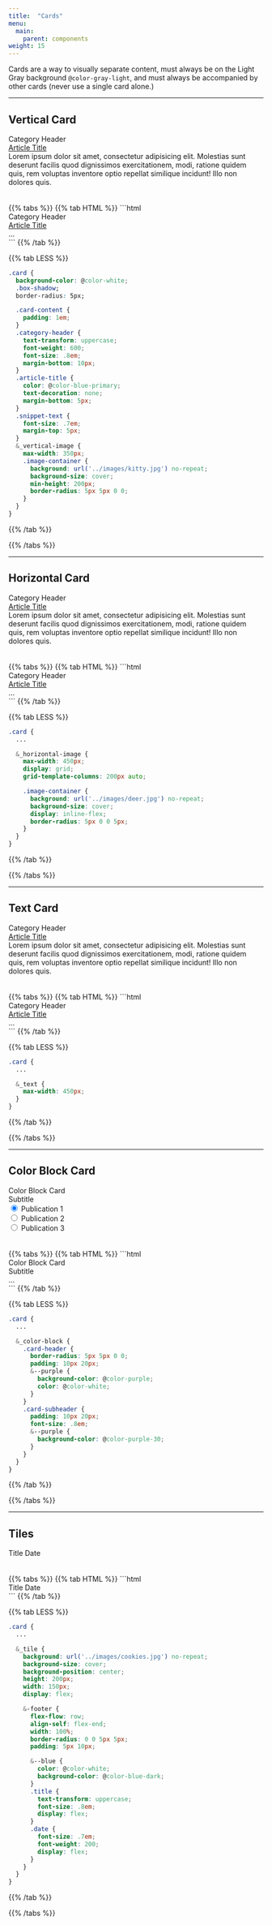 ```yaml
---
title:  "Cards"
menu:
  main:
    parent: components
weight: 15
---
```

Cards are a way to visually separate content, must always be on the Light Gray background `@color-gray-light`, and must always be accompanied by other cards (never use a single card alone.)

---

## Vertical Card
<div class="card card_vertical-image">
  <div class="image-container"></div>
  <div class="card-content">
    <div class="category-header">Category Header</div>
    <a href="#" class="article-title">Article Title</a>
    <div class="snippet-text">Lorem ipsum dolor sit amet, consectetur adipisicing elit. Molestias sunt deserunt facilis quod dignissimos exercitationem, modi, ratione quidem quis, rem voluptas inventore optio repellat similique incidunt! Illo non dolores quis.</div>
  </div>
</div>
<br>
<br>
{{% tabs %}}
{{% tab HTML %}}
```html
<div class="card card_vertical-image">
 <div class="image-container"></div>
 <div class="card-content">
   <div class="category-header">Category Header</div>
   <a href="#" class="article-title">Article Title</a>
   <div class="snippet-text">
     ...
   </div>
 </div>
</div>
 ```
{{% /tab %}}

{{% tab LESS %}}
  ```CSS
  .card {
    background-color: @color-white;
    .box-shadow;
    border-radius: 5px;

    .card-content {
      padding: 1em;
    }
    .category-header {
      text-transform: uppercase;
      font-weight: 600;
      font-size: .8em;
      margin-bottom: 10px;
    }
    .article-title {
      color: @color-blue-primary;
      text-decoration: none;
      margin-bottom: 5px;
    }
    .snippet-text {
      font-size: .7em;
      margin-top: 5px;
    }
    &_vertical-image {
      max-width: 350px;
      .image-container {
        background: url('../images/kitty.jpg') no-repeat;
        background-size: cover;
        min-height: 200px;
        border-radius: 5px 5px 0 0;
      }
    }
  }
  ```
{{% /tab %}}

{{% /tabs %}}

---

## Horizontal Card
<div class="card card_horizontal-image">
  <div class="image-container"></div>
  <div class="card-content">
    <div class="category-header">Category Header</div>
    <a href="#" class="article-title">Article Title</a>
    <div class="snippet-text">Lorem ipsum dolor sit amet, consectetur adipisicing elit. Molestias sunt deserunt facilis quod dignissimos exercitationem, modi, ratione quidem quis, rem voluptas inventore optio repellat similique incidunt! Illo non dolores quis.</div>
  </div>
</div>
<br>
<br>
{{% tabs %}}
{{% tab HTML %}}
```html
<div class="card card_horizontal-image">
 <div class="image-container"></div>
 <div class="card-content">
   <div class="category-header">Category Header</div>
   <a href="#" class="article-title">Article Title</a>
   <div class="snippet-text">
     ...
   </div>
 </div>
</div>
 ```
{{% /tab %}}

{{% tab LESS %}}
  ```CSS
  .card {
    ...

    &_horizontal-image {
      max-width: 450px;
      display: grid;
      grid-template-columns: 200px auto;

      .image-container {
        background: url('../images/deer.jpg') no-repeat;
        background-size: cover;
        display: inline-flex;
        border-radius: 5px 0 0 5px;
      }
    }
  }
  ```
{{% /tab %}}

{{% /tabs %}}

---

## Text Card
<div class="card card_text">
  <div class="card-content">
    <div class="category-header">Category Header</div>
    <a href="#" class="article-title">Article Title</a>
    <div class="snippet-text">Lorem ipsum dolor sit amet, consectetur adipisicing elit. Molestias sunt deserunt facilis quod dignissimos exercitationem, modi, ratione quidem quis, rem voluptas inventore optio repellat similique incidunt! Illo non dolores quis.</div>
  </div>
</div>
<br>
<br>
{{% tabs %}}
{{% tab HTML %}}
```html
<div class="card card_text">
 <div class="card-content">
   <div class="category-header">Category Header</div>
   <a href="#" class="article-title">Article Title</a>
   <div class="snippet-text">
     ...
   </div>
 </div>
</div>
 ```
{{% /tab %}}

{{% tab LESS %}}
  ```CSS
  .card {
    ...

    &_text {
      max-width: 450px;
    }
  }
  ```
{{% /tab %}}

{{% /tabs %}}

---

## Color Block Card
<div class="card card_color-block">
  <div class="card-header card-header--purple">
    <div class="title">Color Block Card</div>
  </div>
  <div class="card-subheader card-subheader--purple">
    <div class="subtitle">Subtitle</div>
  </div>
  <div class="card-content">
    <input type="radio" id="pub-1" name="sample" checked />
    <label for="pub-1">Publication 1</label>
    <br>
    <input type="radio" id="pub-2" name="sample" />
    <label for="pub-2">Publication 2</label>
    <br>
    <input type="radio" id="pub-3" name="sample" />
    <label for="pub-3">Publication 3</label>
  </div>
</div>
<br>
<br>
{{% tabs %}}
{{% tab HTML %}}
```html
<div class="card card_color-block">
 <div class="card-header card-header--purple">
   <div class="title">Color Block Card</div>
 </div>
 <div class="card-subheader card-subheader--purple">
   <div class="subtitle">Subtitle</div>
 </div>
 <div class="card-content">
   ...
 </div>
</div>
 ```
{{% /tab %}}

{{% tab LESS %}}
  ```CSS
  .card {
    ...

    &_color-block {
      .card-header {
        border-radius: 5px 5px 0 0;
        padding: 10px 20px;
        &--purple {
          background-color: @color-purple;
          color: @color-white;
        }
      }
      .card-subheader {
        padding: 10px 20px;
        font-size: .8em;
        &--purple {
          background-color: @color-purple-30;
        }
      }
    }
  }
  ```
{{% /tab %}}

{{% /tabs %}}

---

## Tiles
<div class="card card_tile">
  <div class="card_tile-footer card_tile-footer--blue">
    <span class="title">Title</span>
    <span class="date">Date</span>
  </div>
</div>
<br>
<br>
{{% tabs %}}
{{% tab HTML %}}
```html
<div class="card card_tile">
 <div class="card_tile-footer card_tile-footer--blue">
   <span class="title">Title</span>
   <span class="date">Date</span>
 </div>
</div>
 ```
{{% /tab %}}

{{% tab LESS %}}
  ```CSS
  .card {
    ...

    &_tile {
      background: url('../images/cookies.jpg') no-repeat;
      background-size: cover;
      background-position: center;
      height: 200px;
      width: 150px;
      display: flex;

      &-footer {
        flex-flow: row;
        align-self: flex-end;
        width: 100%;
        border-radius: 0 0 5px 5px;
        padding: 5px 10px;

        &--blue {
          color: @color-white;
          background-color: @color-blue-dark;
        }
        .title {
          text-transform: uppercase;
          font-size: .8em;
          display: flex;
        }
        .date {
          font-size: .7em;
          font-weight: 200;
          display: flex;
        }
      }
    }
  }
  ```
{{% /tab %}}

{{% /tabs %}}
